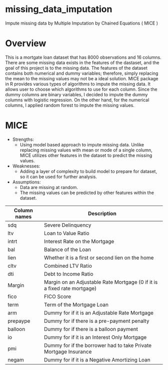 # missing_data_imputation
Impute missing data by Multiple Imputation by Chained Equations ( MICE )

# Overview

This is a mortgate loan dataset that has 8000 observations and 16 columns. 
There are some missing data exists in the features of the dastaset, and the goal of this project is to the missing data. 
The features of the dataset contains both numerical and dummy variables; therefore, simply replacing the mean to the missing values may not be a ideal solution. 
MICE package in R provides various types of algorithms to impute the missing data. 
It allows user to choose which algorithms to use for each column.
Since the dummy columns are binary variables, I decided to impute the dummy columns with logistic regression.
On the other hand, for the numerical columns, I applied random forest to impute the missing values. 


# MICE
- Strengths:
  - Using model based approach to impute missing data. Unlike replacing missing values with mean or mode of a single column, MICE utilizes other features in the dataset to predict the missing values. 
- Weaknesses:
  - Adding a layer of complexity to build model to prepare for dataset, so it can be used for further analysis. 
- Assumptions:
  - Data are missing at random.
  - The missing values can be predicted by other features within the dataset. 




| Column names | Description | 
| ------------ | ----------- |
sdq| Severe Delinquency
ltv| Loan to Value Ratio
intrt| Interest Rate on the Mortgage
bal| Balance of the Loan
lien| Whether it is a first or second lien on the home
cltv| Combined LTV Ratio
dti| Debt to Income Ratio
Margin| Margin on an Adjustable Rate Mortgage (0 if it is a fixed rate mortgage)
fico| FICO Score
term| Term of the Mortgage Loan
arm| Dummy for if it is an Adjustable Rate Mortgage
prepaype| Dummy for if there is a pre-payment penalty
balloon| Dummy for if there is a balloon payment
io| Dummy for if it is an Interest Only Mortgage
pmi| Dummy for if the borrower had to take Private Mortgage Insurance
negam| Dummy for if it is a Negative Amortizing Loan
